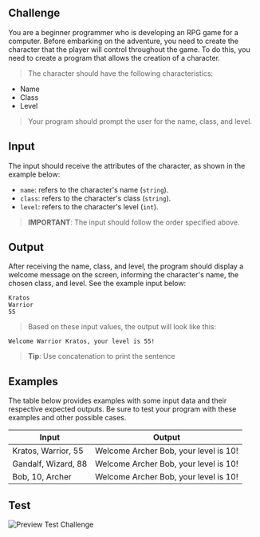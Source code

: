 ## Challenge

You are a beginner programmer who is developing an RPG game for a computer. Before embarking on the adventure, you need to create the character that the player will control throughout the game. To do this, you need to create a program that allows the creation of a character.

> The character should have the following characteristics:

- Name
- Class
- Level

> Your program should prompt the user for the name, class, and level.

## Input

The input should receive the attributes of the character, as shown in the example below:

- `name`: refers to the character's name (`string`).
- `class`: refers to the character's class (`string`).
- `level`: refers to the character's level (`int`).

> **IMPORTANT**: The input should follow the order specified above.

## Output

After receiving the name, class, and level, the program should display a welcome message on the screen, informing the character's name, the chosen class, and level. See the example input below:

```
Kratos
Warrior
55
```

> Based on these input values, the output will look like this:

```
Welcome Warrior Kratos, your level is 55!
```

> **Tip**: Use concatenation to print the sentence

## Examples

The table below provides examples with some input data and their respective expected outputs. Be sure to test your program with these examples and other possible cases.

| Input               | Output                                |
| ------------------- | ------------------------------------- |
| Kratos, Warrior, 55 | Welcome Archer Bob, your level is 10! |
| Gandalf, Wizard, 88 | Welcome Archer Bob, your level is 10! |
| Bob, 10, Archer     | Welcome Archer Bob, your level is 10! |

## Test

![Preview Test Challenge](https://media.discordapp.net/attachments/1153843582134923384/1171118326282469467/image.png?ex=655b83ef&is=65490eef&hm=3aa66ded2874641f8f74a534ea4b8f76cba19f0c504aef2e370a8d8b39352709&=&width=810&height=609)
